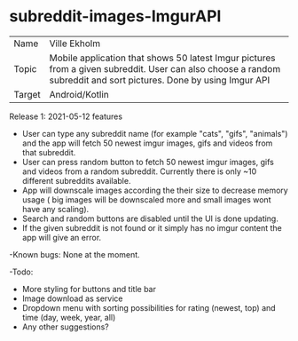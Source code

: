# subreddit-images-ImgurAPI

|                  |                                                                                                                                                                                                                                                                            |
| ---------------- | -------------------------------------------------------------------------------------------------------------------------------------------------------------------------------------------------------------------------------------------------------------------------- |
| Name             | Ville Ekholm                                                                                                                                                                                                                                                              |
| Topic            | Mobile application that shows 50 latest Imgur pictures from a given subreddit. User can also choose a random subreddit and sort pictures. Done by using Imgur API |
| Target           | Android/Kotlin                                                                                                                                                                                                                                                              |

Release 1: 2021-05-12 features


- User can type any subreddit name (for example "cats", "gifs", "animals") and the app will fetch 50 newest imgur images, gifs and videos from that subreddit.
- User can press random button to fetch 50 newest imgur images, gifs and videos from a random subreddit. Currently there is only ~10 different subreddits available.
- App will downscale images according the their size to decrease memory usage ( big images will be downscaled more and small images wont have any scaling).
- Search and random buttons are disabled until the UI is done updating.
- If the given subreddit is not found or it simply has no imgur content the app will give an error.

-Known bugs: None at the moment.

-Todo: 
  - More styling for buttons and title bar
  - Image download as service
  - Dropdown menu with sorting possibilities for rating (newest, top) and time (day, week, year, all)
  - Any other suggestions?


